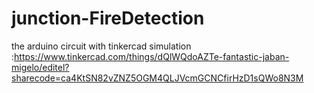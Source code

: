 # junction-FireDetection



the arduino circuit with tinkercad simulation :https://www.tinkercad.com/things/dQlWQdoAZTe-fantastic-jaban-migelo/editel?sharecode=ca4KtSN82vZNZ5OGM4QLJVcmGCNCfirHzD1sQWo8N3M
